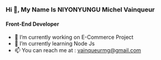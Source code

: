### Hi 👋, My Name Is NIYONYUNGU Michel Vainqueur
#### Front-End Developer

- 🔭 I’m currently working on E-Commerce Project
- 🌱 I’m currently learning Node Js
- 📫 You can reach me at : vainqueurmg@gmail.com

